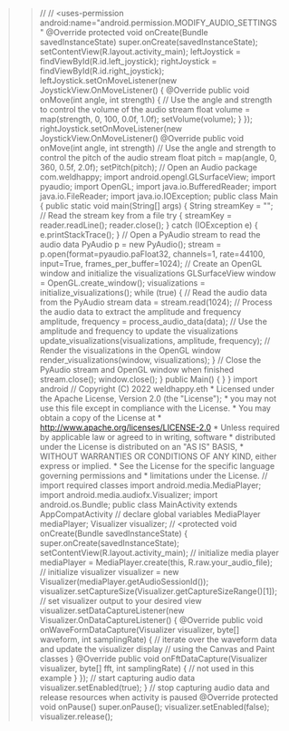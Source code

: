 >> // <uses-permission android:name="android.permission.RECORD_AUDIO" />
>> // <uses-permission android:name="android.permission.MODIFY_AUDIO_SETTINGS"
>>     @Override
>>     protected void onCreate(Bundle savedInstanceState)
>>         super.onCreate(savedInstanceState);
>>         setContentView(R.layout.activity_main);
>>     leftJoystick = findViewById(R.id.left_joystick);
>>     rightJoystick = findViewById(R.id.right_joystick);
>>         leftJoystick.setOnMoveListener(new JoystickView.OnMoveListener() {
>>             @Override
>>             public void onMove(int angle, int strength) {
>>                 // Use the angle and strength to control the volume of the audio stream
>>                 float volume = map(strength, 0, 100, 0.0f, 1.0f);
>>                 setVolume(volume);
>>             }
>>         });
>>         rightJoystick.setOnMoveListener(new JoystickView.OnMoveListener()
>>             @Override
>>             public void onMove(int angle, int strength)
>>                 // Use the angle and strength to control the pitch of the audio stream
>>                 float pitch = map(angle, 0, 360, 0.5f, 2.0f);
>>                 setPitch(pitch);
>>     // Open an Audio 
>>         package com.weldhappy;
>>         import android.opengl.GLSurfaceView;
>>         import pyaudio;
>>         import OpenGL;
>>         import java.io.BufferedReader;
>>         import java.io.FileReader;
>>         import java.io.IOException;
>>         public class Main {
>>             public static void main(String[] args) {
>>                 String streamKey = "";
>>                 // Read the stream key from a file
>>                 try {
>>                     streamKey = reader.readLine();
>>                     reader.close();
>>                 } catch (IOException e) {
>>                     e.printStackTrace();
>>                 }
>>                 // Open a PyAudio stream to read the audio data
>>                 PyAudio p = new PyAudio();
>>                 stream = p.open(format=pyaudio.paFloat32, channels=1, rate=44100, input=True, frames_per_buffer=1024);
>>                 // Create an OpenGL window and initialize the visualizations
>>                 GLSurfaceView window = OpenGL.create_window();
>>                 visualizations = initialize_visualizations();
>>                 while (true) {
>>                     // Read the audio data from the PyAudio stream
>>                     data = stream.read(1024);
>>                     // Process the audio data to extract the amplitude and frequency
>>                     amplitude, frequency = process_audio_data(data);
>>                     // Use the amplitude and frequency to update the visualizations
>>                     update_visualizations(visualizations, amplitude, frequency);
>>                     // Render the visualizations in the OpenGL window
>>                     render_visualizations(window, visualizations);
>>                 }
>>                 // Close the PyAudio stream and OpenGL window when finished
>>                 stream.close();
>>                 window.close();
>>             }
>>             public Main() {
>>             }
>>         }
>>         import android
>>     // Copyright (C) 2022 weldhappy.eth
>>     * Licensed under the Apache License, Version 2.0 (the "License");
>>     * you may not use this file except in compliance with the License.
>>     * You may obtain a copy of the License at
>>     *      http://www.apache.org/licenses/LICENSE-2.0
>>     * Unless required by applicable law or agreed to in writing, software
>>     * distributed under the License is distributed on an "AS IS" BASIS,
>>     * WITHOUT WARRANTIES OR CONDITIONS OF ANY KIND, either express or implied.
>>     * See the License for the specific language governing permissions and
>>     * limitations under the License.
>>     // import required classes
>>                 import android.media.MediaPlayer;
>>         import android.media.audiofx.Visualizer;
>>         import android.os.Bundle;
>>         public class MainActivity extends AppCompatActivity
>>         // declare global variables
>>         MediaPlayer mediaPlayer;
>>         Visualizer visualizer;
>>         <uses-permission android:name="android.permission.RECORD_AUDIO" />
>> // <uses-permission android:name="android.permission.MODIFY_AUDIO_SETTINGS" />
>>     <protected void onCreate(Bundle savedInstanceState) {
>>             super.onCreate(savedInstanceState);
>>             setContentView(R.layout.activity_main);
>>             // initialize media player
>>             mediaPlayer = MediaPlayer.create(this, R.raw.your_audio_file);
>>             // initialize visualizer
>>             visualizer = new Visualizer(mediaPlayer.getAudioSessionId());
>>             visualizer.setCaptureSize(Visualizer.getCaptureSizeRange()[1]);
>>             // set visualizer output to your desired view
>>             visualizer.setDataCaptureListener(new Visualizer.OnDataCaptureListener() {
>>                 @Override
>>                 public void onWaveFormDataCapture(Visualizer visualizer, byte[] waveform, int samplingRate)
>>                 {
>>                     // iterate over the waveform data and update the visualizer display
>>                     // using the Canvas and Paint classes
>>                 }
>>                 @Override
>>                 public void onFftDataCapture(Visualizer visualizer, byte[] fft, int samplingRate)
>>                 {
>>                     // not used in this example
>>                 }
>>             });
>>             // start capturing audio data
>>             visualizer.setEnabled(true);
>>         }
>>         // stop capturing audio data and release resources when activity is paused
>>         @Override
>>         protected void onPause()
>>             super.onPause();
>>             visualizer.setEnabled(false);
>>             visualizer.release();    
